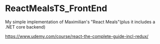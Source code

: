# ReactMealsTS_FrontEnd
My simple implementation of Maximilian's "React Meals"(plus it includes a .NET core backend) 

https://www.udemy.com/course/react-the-complete-guide-incl-redux/
